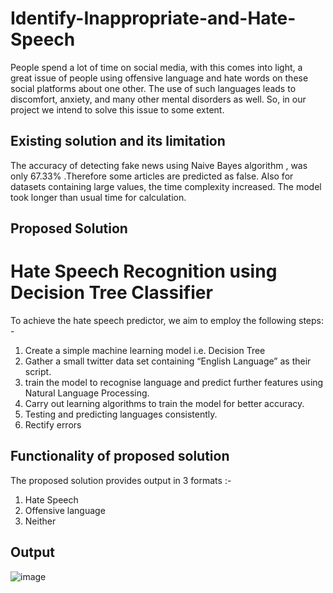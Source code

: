 # Identify-Inappropriate-and-Hate-Speech
People spend a lot of time on social media, with this comes into light, a great issue of people using offensive language and hate words on these social platforms about one other. The use of such languages leads to discomfort, anxiety, and many other mental disorders as well. So, in our project we intend to solve this issue to some extent. 

## Existing solution and its limitation
The accuracy of detecting fake news using Naive Bayes algorithm , was only 67.33% .Therefore some articles are predicted as false.
Also for datasets containing large values, the time complexity increased. The model took longer than usual time for calculation.

## Proposed Solution
# Hate Speech Recognition using Decision Tree Classifier

To achieve the hate speech predictor, we aim to employ the following steps: -
1. Create a simple machine learning model i.e. Decision Tree
2. Gather a small twitter data set containing “English Language” as their script.
3. train the model to recognise language and predict further features using Natural Language Processing.
4. Carry out learning algorithms to train the model for better accuracy.
5. Testing and predicting languages consistently.
6. Rectify errors

## Functionality of proposed solution
The proposed solution provides output in 3 formats :-
1. Hate Speech
2. Offensive language
3. Neither

## Output
![image](https://github.com/Aayushi2412/Identify-Inappropriate-and-Hate-Speech/assets/106343054/caff5786-996f-4912-ba54-eaaeb8fb8e34)








